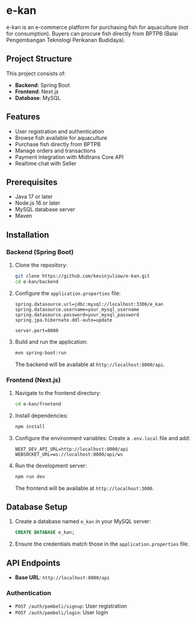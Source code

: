 # e-kan

e-kan is an e-commerce platform for purchasing fish for aquaculture (not for consumption). Buyers can procure fish directly from BPTPB (Balai Pengembangan Teknologi Perikanan Budidaya).

## Project Structure

This project consists of:

- **Backend**: Spring Boot
- **Frontend**: Next.js
- **Database**: MySQL

## Features

- User registration and authentication
- Browse fish available for aquaculture
- Purchase fish directly from BPTPB
- Manage orders and transactions
- Payment integration with Midtrans Core API
- Realtime chat with Seller

## Prerequisites

- Java 17 or later
- Node.js 16 or later
- MySQL database server
- Maven

## Installation

### Backend (Spring Boot)
1. Clone the repository:
   ```bash
   git clone https://github.com/kevinjuliow/e-kan.git
   cd e-kan/backend
   ```

2. Configure the `application.properties` file:
   ```properties
   spring.datasource.url=jdbc:mysql://localhost:3306/e_kan
   spring.datasource.username=your_mysql_username
   spring.datasource.password=your_mysql_password
   spring.jpa.hibernate.ddl-auto=update

   server.port=8000
   ```

3. Build and run the application:
   ```bash
   mvn spring-boot:run
   ```

   The backend will be available at `http://localhost:8000/api`.

### Frontend (Next.js)
1. Navigate to the frontend directory:
   ```bash
   cd e-kan/frontend
   ```

2. Install dependencies:
   ```bash
   npm install
   ```

3. Configure the environment variables:
   Create a `.env.local` file and add:
   ```env
   NEXT_DEV_API_URL=http://localhost:8000/api
   WEBSOCKET_URL=ws://localhost:8000/api/ws
   ```

4. Run the development server:
   ```bash
   npm run dev
   ```

   The frontend will be available at `http://localhost:3000`.
    
## Database Setup

1. Create a database named `e_kan` in your MySQL server:
   ```sql
   CREATE DATABASE e_kan;
   ```

2. Ensure the credentials match those in the `application.properties` file.

## API Endpoints

- **Base URL**: `http://localhost:8000/api`

### Authentication
- `POST /auth/pembeli/signup`: User registration
- `POST /auth/pembeli/login`: User login


